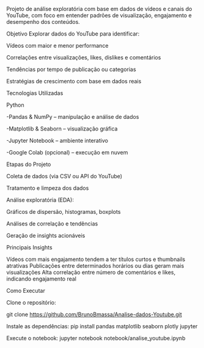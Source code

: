 Projeto de análise exploratória com base em dados de vídeos e canais do YouTube, com foco em entender padrões de visualização, engajamento e desempenho dos conteúdos.

Objetivo
Explorar dados do YouTube para identificar:

Vídeos com maior e menor performance

Correlações entre visualizações, likes, dislikes e comentários

Tendências por tempo de publicação ou categorias

Estratégias de crescimento com base em dados reais

Tecnologias Utilizadas

Python

  -Pandas & NumPy – manipulação e análise de dados
  
  -Matplotlib & Seaborn – visualização gráfica
  
  -Jupyter Notebook – ambiente interativo
  
  -Google Colab (opcional) – execução em nuvem

Etapas do Projeto

Coleta de dados (via CSV ou API do YouTube)

Tratamento e limpeza dos dados

Análise exploratória (EDA):

Gráficos de dispersão, histogramas, boxplots

Análises de correlação e tendências

Geração de insights acionáveis

Principais Insights

Vídeos com mais engajamento tendem a ter títulos curtos e thumbnails atrativas
Publicações entre determinados horários ou dias geram mais visualizações
Alta correlação entre número de comentários e likes, indicando engajamento real

Como Executar

 Clone o repositório:

git clone https://github.com/BrunoBmassa/Analise-dados-Youtube.git

Instale as dependências:
pip install pandas matplotlib seaborn plotly jupyter

Execute o notebook:
jupyter notebook notebook/analise_youtube.ipynb
